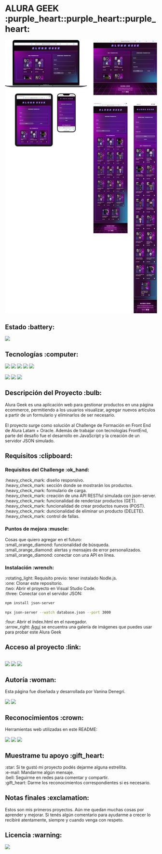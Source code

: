 <h1>ALURA GEEK :purple_heart::purple_heart::purple_heart:</h1>

<p align="center"><img src="./assets/portada-readme.png" alt="vista de AluraGeek en distintos dispositivos" width="1000"></p>

<h2>Estado :battery:</h2>
<p align="left"><img src="https://img.shields.io/badge/STATUS-EN_DESARROLLO-0B8E36?style=flat-square"></p>

<h2>Tecnologías :computer:</h2>
<p align="left">
<img src="https://img.shields.io/badge/HTML_5-E34F26?style=flat-square&logo=html5&logoColor=FFFFFF"> <img src="https://img.shields.io/badge/CSS_3-1572B6?style=flat-square&logo=css3&logoColor=FFFFFF"> <img src="https://img.shields.io/badge/JavaScript-F7DF1E?style=flat-square&logo=javascript&logoColor=FFFFFF"> <img src="https://img.shields.io/badge/Nodle.js-5FA04E?style=flat-square&logo=nodedotjs&logoColor=ffffff"> <img src="https://img.shields.io/badge/json_server-000000?style=flat-square&logo=json&logoColor=ffffff">
<br>
<br>
<img src="https://img.shields.io/badge/Figma-F24E1E?style=flat-square&logo=figma&logoColor=FFFFFF"> <img src="https://img.shields.io/badge/Adobe%20Illustrator-FF9A00?style=flat-square&logo=adobeillustrator&logoColor=ffffff"> <img src="https://img.shields.io/badge/Adobe%20Photoshop-31A8FF?style=flat-square&logo=adobephotoshop&logoColor=ffffff"> 
</p>

<h2>Descripción del Proyecto :bulb:</h2>
<p>
Alura Geek es una aplicación web para gestionar productos en una página ecommerce, permitiendo a los usuarios visualizar, agregar nuevos artículos a partir de un formulario y eliminarlos de ser necesario.
<br>
<br>
El proyecto surge como solución al Challenge de Formación en Front End de Alura Latam + Oracle. Además de trabajar con tecnologías FrontEnd, parte del desafío fue el desarrollo en JavaScript y la creación de un servidor JSON simulado.
</b>

<h2>Requisitos :clipboard:</h2>

<h3>Requisitos del Challenge :ok_hand:</h3>
<p>
:heavy_check_mark: diseño responsivo.
<br>:heavy_check_mark: sección donde se mostrarán los productos.
<br>:heavy_check_mark: formulario de carga.
<br>:heavy_check_mark: creación de una API RESTful simulada con json-server.
<br>:heavy_check_mark: funcionalidad de renderizar productos (GET).
<br>:heavy_check_mark: funcionalidad de crear productos nuevos (POST).
<br>:heavy_check_mark: duncionalidad de eliminar un producto (DELETE).
<br>:heavy_check_mark: control de fallas.
</p>

<h3>Puntos de mejora :muscle:</h3>
<p>
Cosas que quiero agregar en el futuro:
<br>:small_orange_diamond: funcionalidad de búsqueda.
<br>:small_orange_diamond: alertas y mensajes de error personalizados.
<br>:small_orange_diamond: conectar con una API en línea.
</p>

<h3>Instalación :wrench:</h3>
<p>
:rotating_light: Requisito previo: tener instalado Nodle.js.
<br>:one: Clonar este repositorio.
<br>:two: Abrir el proyecto en Visual Studio Code.
<br>:three: Conectar con el servidor JSON:
</p>

```bash
npm install json-server
```

```bash
npx json-server --watch database.json --port 3000
```
<p>
:four: Abrir el index.html en el navegador.
<br>:arrow_right: <a href="https://postimg.cc/gallery/WzDfF6H">Aguí</a> se encuentra una galería de imágenes que puedes usar para probar este Alura Geek </p>

<h2>Acceso al proyecto :link:</h2>
<p>
<br>
<a href="https://github.com/VannDennOk/alura_geek.git"><img src="https://img.shields.io/badge/Repositorio-181717?style=flat-square&logo=github&logoColor=ffffff"></a>
 <a href="https://vd-alura-geek.netlify.app/"><img src="https://img.shields.io/badge/Netlify-%2300C7B7?style=flat-square&logo=netlify&logoColor=%23ffffff"></a>
 <a href="https://www.figma.com/design/b5smkFNGl1FnWfQ6vbrJ4J/AluraGeek-by-Vanina-Denegri?node-id=18416-1442&t=UIUQNPUYuUVxBTdF-1"><img src="https://img.shields.io/badge/Dise%C3%B1o-F24E1E?style=flat-square&logo=figma&logoColor=ffffff"></a>
</p>

<h2>Autoría :woman:</h2>
<p>
Esta página fue diseñada y desarrollada por Vanina Denegri.
<br>
<br>
<a href="https://github.com/VannDennOk"><img src="https://img.shields.io/badge/GitHub-181717?style=flat-square&logo=github&logoColor=FFFFFF&link=https%3A%2F%2Fgithub.com%2FVannDennOk"></a> <a href="https://www.linkedin.com/in/vaninadenegri/"><img src="https://img.shields.io/badge/LinkedIn-0A66C2?style=flat-square&logo=linkedin&logoColor=FFFFFF&link=https%3A%2F%2Fwww.linkedin.com%2Fin%2Fvaninadenegri%2F"></a>
</p>

<h2>Reconocimientos :crown:</h2>
<p>
Herramientas web utilizadas en este README:
<br>
<br>
<a href="https://shields.io/"><img src="https://img.shields.io/badge/Shields%20Badges-000000?style=flat-square&logo=shieldsdotio&logoColor=FFFFFF&link=https%3A%2F%2Fshields.io%2Fbadges"></a> 
<a href="https://simpleicons.org/"><img src="https://img.shields.io/badge/Simple_Icons-%23000000?style=flat-square&logo=simpleicons&logoColor=%23ffffff"></a>
<a href="https://gist.github.com/rxaviers/7360908"><img src="https://img.shields.io/badge/Emojis%20para%20README.md-000000?style=flat-square"></a> 
</p>

<h2>Muestrame tu apoyo :gift_heart:</h2>
<p>
:star: Si te gustó mi proyecto podés dejarme alguna estrellita.
<br>:e-mail: Mandarme algún mensaje.
<br>:bell: Seguirme en redes para comentar y compartir.
<br>:gift_heart: Darme los reconocimientos correspondientes si es necesario.
</p>

<h2>Notas finales :exclamation:</h2>
<p>Estos son mis primeros proyectos. Aún me quedan muchas cosas por aprender y mejorar. Si tenés algún comentario para ayudarme a crecer lo recibiré atentamente, siempre y cuando venga con respeto.</p>

<h2>Licencia :warning:</h2>
<a href="https://opensource.org/license/MIT"><img src="https://img.shields.io/badge/Licencia%20MIT-E30613?style=flat-square&link=https%3A%2F%2Fopensource.org%2Flicense%2FMIT"></a></p>
